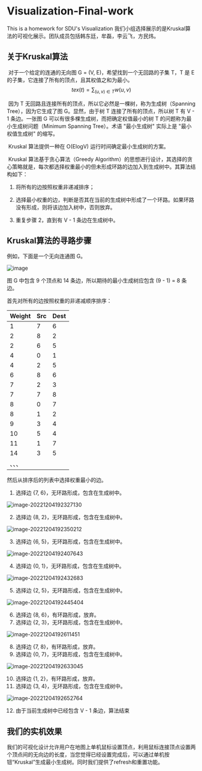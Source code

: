 # Visualization-Final-work
This is a homework for SDU's Visualization
我们小组选择展示的是Kruskal算法的可视化展示。团队成员包括韩东廷，牟磊，李云飞，方民炜。

## 关于Kruskal算法

​	对于一个给定的连通的无向图 G = (V, E)，希望找到一个无回路的子集 T，T 是 E 的子集，它连接了所有的顶点，且其权值之和为最小。
$$tex (t)=\sum_{(u,v)\in T}w(u,v)$$

​	因为 T 无回路且连接所有的顶点，所以它必然是一棵树，称为生成树（Spanning Tree），因为它生成了图 G。显然，由于树 T 连接了所有的顶点，所以树 T 有 V - 1 条边。一张图 G 可以有很多棵生成树，而把确定权值最小的树 T 的问题称为最小生成树问题（Minimum Spanning Tree）。术语 "最小生成树" 实际上是 "最小权值生成树" 的缩写。

​	Kruskal 算法提供一种在 O(ElogV) 运行时间确定最小生成树的方案。

​	Kruskal 算法基于贪心算法（Greedy Algorithm）的思想进行设计，其选择的贪心策略就是，每次都选择权重最小的但未形成环路的边加入到生成树中。其算法结构如下：

1. 将所有的边按照权重非递减排序；

2. 选择最小权重的边，判断是否其在当前的生成树中形成了一个环路。如果环路没有形成，则将该边加入树中，否则放弃。

3. 重复步骤 2，直到有 V - 1 条边在生成树中。

## Kruskal算法的寻路步骤

例如，下面是一个无向连通图 G。

![image](关于Kruskal算法.assets/image-20221204192046119.png)

图 G 中包含 9 个顶点和 14 条边，所以期待的最小生成树应包含 (9 - 1) = 8 条边。

首先对所有的边按照权重的非递减顺序排序：

| Weight | Src  | Dest |
| ------ | ---- | ---- |
| 1      | 7    | 6    |
| 2      | 8    | 2    |
| 2      | 6    | 5    |
| 4      | 0    | 1    |
| 4      | 2    | 5    |
| 6      | 8    | 6    |
| 7      | 2    | 3    |
| 7      | 7    | 8    |
| 8      | 0    | 7    |
| 8      | 1    | 2    |
| 9      | 3    | 4    |
| 10     | 5    | 4    |
| 11     | 1    | 7    |
| 14     | 3    | 5    |
| 、、、 |      |      |

然后从排序后的列表中选择权重最小的边。

1. 选择边 {7, 6}，无环路形成，包含在生成树中。

![image-20221204192327130](关于Kruskal算法.assets/image-20221204192327130.png)


2. 选择边 {8, 2}，无环路形成，包含在生成树中。

![image-20221204192350212](关于Kruskal算法.assets/image-20221204192350212.png)

3. 选择边 {6, 5}，无环路形成，包含在生成树中。

![image-20221204192407643](关于Kruskal算法.assets/image-20221204192407643.png)

4. 选择边 {0, 1}，无环路形成，包含在生成树中。

![image-20221204192432683](关于Kruskal算法.assets/image-20221204192432683.png)

5. 选择边 {2, 5}，无环路形成，包含在生成树中。

![image-20221204192445404](关于Kruskal算法.assets/image-20221204192445404.png)

6.  选择边 {8, 6}，有环路形成，放弃。
7. 选择边 {2, 3}，无环路形成，包含在生成树中。

![image-20221204192611451](关于Kruskal算法.assets/image-20221204192611451.png)

8. 选择边 {7, 8}，有环路形成，放弃。
9. 选择边 {0, 7}，无环路形成，包含在生成树中。

![image-20221204192633045](关于Kruskal算法.assets/image-20221204192633045.png)

10.  选择边 {1, 2}，有环路形成，放弃。
11. 选择边 {3, 4}，无环路形成，包含在生成树中。

![image-20221204192652764](关于Kruskal算法.assets/image-20221204192652764.png)

12.  由于当前生成树中已经包含 V - 1 条边，算法结束

## 我们的实机效果

​	我们的可视化设计允许用户在地图上单机鼠标设置顶点，利用鼠标连接顶点设置两个顶点间的无向边的长度，当您觉得已经设置完成后，可以通过单机按钮“Kruskal”生成最小生成树。同时我们提供了refresh和重置功能。



